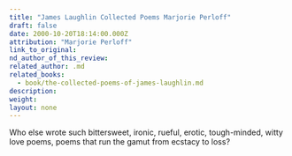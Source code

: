 ```yaml
---
title: "James Laughlin Collected Poems Marjorie Perloff"
draft: false
date: 2000-10-20T18:14:00.000Z
attribution: "Marjorie Perloff"
link_to_original:
nd_author_of_this_review:
related_author: .md
related_books:
  - book/the-collected-poems-of-james-laughlin.md
description:
weight:
layout: none
---
```

Who else wrote such bittersweet, ironic, rueful, erotic, tough-minded, witty love poems, poems that run the gamut from ecstacy to loss?


